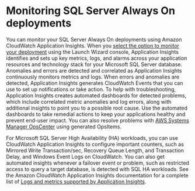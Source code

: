 # Monitoring SQL Server Always On deployments<a name="launch-wizard-sql-monitoring"></a>

You can monitor your SQL Server Always On deployments using Amazon CloudWatch Application Insights\. When you [select the option to monitor your deployment](launch-wizard-deploying.md#deploy-console-launch-wizard) using the Launch Wizard console, Application Insights identifies and sets up key metrics, logs, and alarms across your application resources and technology stack for your Microsoft SQL Server database\. Anomalies and errors are detected and correlated as Application Insights continuously monitors metrics and logs\. When errors and anomalies are detected, Application Insights generates CloudWatch Events that you can use to set up notifications or take action\. To help with troubleshooting, Application Insights creates automated dashboards for detected problems, which include correlated metric anomalies and log errors, along with additional insights to point you to a possible root cause\. Use the automated dashboards to take remedial actions to keep your applications healthy and prevent end\-user impact\. You can also resolve problems with [ AWS Systems Manager OpsCenter](https://docs.aws.amazon.com/systems-manager/latest/userguide/OpsCenter.html) using generated OpsItems\. 

For Microsoft SQL Server High Availability \(HA\) workloads, you can use CloudWatch Application Insights to configure important counters, such as Mirrored Write Transaction/sec, Recovery Queue Length, and Transaction Delay, and Windows Event Logs on CloudWatch\. You can also get automated insights whenever a failover event or problem, such as restricted access to query a target database, is detected with SQL HA workloads\. See the Amazon CloudWatch Application Insights documentation for a complete list of [Logs and metrics supported by Application Insights](https://docs.aws.amazon.com/AmazonCloudWatch/latest/monitoring/appinsights-logs-and-metrics.html)\.